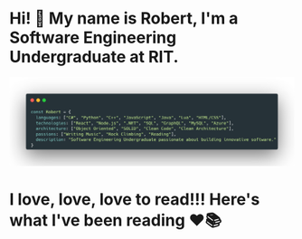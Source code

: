 # Hi! :wave: My name is Robert, I'm a Software Engineering Undergraduate at RIT.

![Code Block](CodeImage.png)

# I love, love, love to read!!! Here's what I've been reading :heart::books:

<!-- <em>{{bookTitle}}</em> by {{author}}. {{raiting}} -->
